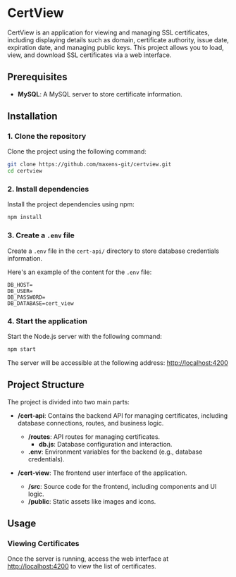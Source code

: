 
# CertView

CertView is an application for viewing and managing SSL certificates, including displaying details such as domain, certificate authority, issue date, expiration date, and managing public keys. This project allows you to load, view, and download SSL certificates via a web interface.

## Prerequisites

- **MySQL**: A MySQL server to store certificate information.

## Installation

### 1. Clone the repository
Clone the project using the following command:
```bash
git clone https://github.com/maxens-git/certview.git
cd certview
```

### 2. Install dependencies

Install the project dependencies using npm:

```bash
npm install
```

### 3. Create a `.env` file

Create a `.env` file in the `cert-api/` directory to store database credentials information.

Here's an example of the content for the `.env` file:

```env
DB_HOST=
DB_USER=
DB_PASSWORD=
DB_DATABASE=cert_view
```

### 4. Start the application

Start the Node.js server with the following command:

```bash
npm start
```

The server will be accessible at the following address: [http://localhost:4200](http://localhost:4200)

## Project Structure

The project is divided into two main parts:

- **/cert-api**: Contains the backend API for managing certificates, including database connections, routes, and business logic.
  - **/routes**: API routes for managing certificates.
    - **db.js**: Database configuration and interaction.
  - **.env**: Environment variables for the backend (e.g., database credentials).
  
- **/cert-view**: The frontend user interface of the application.
  - **/src**: Source code for the frontend, including components and UI logic.
  - **/public**: Static assets like images and icons.

## Usage

### Viewing Certificates

Once the server is running, access the web interface at [http://localhost:4200](http://localhost:4200) to view the list of certificates.
